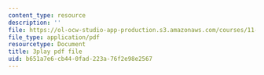 ```yaml
---
content_type: resource
description: ''
file: https://ol-ocw-studio-app-production.s3.amazonaws.com/courses/11-601-introduction-to-environmental-policy-and-planning-fall-2016/b651a7e6cb440fad223a76f2e98e2567_ZNTBAKAT_WQ.pdf
file_type: application/pdf
resourcetype: Document
title: 3play pdf file
uid: b651a7e6-cb44-0fad-223a-76f2e98e2567
---
```

